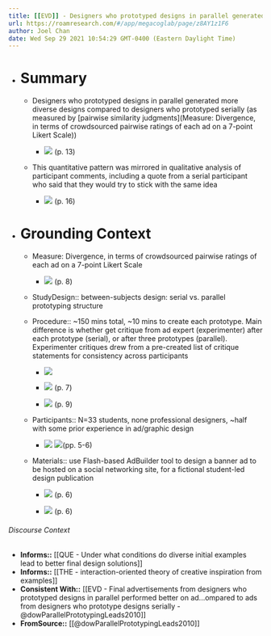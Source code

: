 ```yaml
---
title: [[EVD]] - Designers who prototyped designs in parallel generated more diverse designs compared to designers who prototyped serially - [[@dowParallelPrototypingLeads2010]]
url: https://roamresearch.com/#/app/megacoglab/page/z8AY1z1F6
author: Joel Chan
date: Wed Sep 29 2021 10:54:29 GMT-0400 (Eastern Daylight Time)
---
```


- # Summary

    - Designers who prototyped designs in parallel generated more diverse designs compared to designers who prototyped serially (as measured by [pairwise similarity judgments](Measure: Divergence, in terms of crowdsourced pairwise ratings of each ad on a 7-point Likert Scale))

        - ![](https://firebasestorage.googleapis.com/v0/b/firescript-577a2.appspot.com/o/imgs%2Fapp%2Fmegacoglab%2FJbQOgi37Z8.png?alt=media&token=60306cf6-1c3f-4459-9b3b-a1db9caa47e4) (p. 13)

    - This quantitative pattern was mirrored in qualitative analysis of participant comments, including a quote from a serial participant who said that they would try to stick with the same idea

        - ![](https://firebasestorage.googleapis.com/v0/b/firescript-577a2.appspot.com/o/imgs%2Fapp%2Fmegacoglab%2FHBFfIizfgY.png?alt=media&token=b88548c7-4847-44ef-b7c6-14efbedc8f8a) (p. 16)
- # Grounding Context

    - Measure: Divergence, in terms of crowdsourced pairwise ratings of each ad on a 7-point Likert Scale

        - ![](https://firebasestorage.googleapis.com/v0/b/firescript-577a2.appspot.com/o/imgs%2Fapp%2Fmegacoglab%2FdSkaWwpEN9.png?alt=media&token=32f3dc34-586a-4563-946c-7590426a2371) (p. 8)

    - StudyDesign:: between-subjects design: serial vs. parallel prototyping structure

    - Procedure:: ~150 mins total, ~10 mins to create each prototype. Main difference is whether get critique from ad expert (experimenter) after each prototype (serial), or after three prototypes (parallel). Experimenter critiques drew from a pre-created list of critique statements for consistency across participants

        - ![](https://firebasestorage.googleapis.com/v0/b/firescript-577a2.appspot.com/o/imgs%2Fapp%2Fmegacoglab%2FaK2jEh8nU3.png?alt=media&token=4e7b4e58-2e48-425d-9f85-429bbbb60df6)

        - ![](https://firebasestorage.googleapis.com/v0/b/firescript-577a2.appspot.com/o/imgs%2Fapp%2Fmegacoglab%2FQiSEbomJ7O.png?alt=media&token=6a034943-2eb6-4d22-a763-f78aebbebcec) (p. 7)

        - ![](https://firebasestorage.googleapis.com/v0/b/firescript-577a2.appspot.com/o/imgs%2Fapp%2Fmegacoglab%2F2iNV3dowQU.png?alt=media&token=658ce4e6-8a38-4d8c-aef7-6b17fbeb20eb) (p. 9)

    - Participants:: N=33 students, none professional designers, ~half with some prior experience in ad/graphic design

        - ![](https://firebasestorage.googleapis.com/v0/b/firescript-577a2.appspot.com/o/imgs%2Fapp%2Fmegacoglab%2FtWLhVEzb1X.png?alt=media&token=9536bf92-05d6-4521-98e4-e4943860b6fd) 
![](https://firebasestorage.googleapis.com/v0/b/firescript-577a2.appspot.com/o/imgs%2Fapp%2Fmegacoglab%2FmUHK4M7lCe.png?alt=media&token=b1a79bd6-665f-4558-a9c1-107dde0fb196)(pp. 5-6)

    - Materials:: use Flash-based AdBuilder tool to design a banner ad to be hosted on a social networking site, for a fictional student-led design publication

        - ![](https://firebasestorage.googleapis.com/v0/b/firescript-577a2.appspot.com/o/imgs%2Fapp%2Fmegacoglab%2FyuHo1Ej1QT.png?alt=media&token=e9394c59-fcc9-4854-8fd5-c38e625f4d25) (p. 6)

        - ![](https://firebasestorage.googleapis.com/v0/b/firescript-577a2.appspot.com/o/imgs%2Fapp%2Fmegacoglab%2FuGkbPv9Lat.png?alt=media&token=f8034f0b-4cc4-4970-834d-82f3d1206e0b) (p. 6)

###### Discourse Context

- **Informs::** [[QUE - Under what conditions do diverse initial examples lead to better final design solutions]]
- **Informs::** [[THE - interaction-oriented theory of creative inspiration from examples]]
- **Consistent With::** [[EVD - Final advertisements from designers who prototyped designs in parallel performed better on ad...ompared to ads from designers who prototype designs serially - @dowParallelPrototypingLeads2010]]
- **FromSource::** [[@dowParallelPrototypingLeads2010]]
